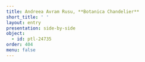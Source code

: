 ```yaml
---
title: Andreea Avram Rusu, **Botanica Chandelier**
short_title: ' '
layout: entry
presentation: side-by-side
object:
  - id: ptl-24735
order: 404
menu: false
---
```

